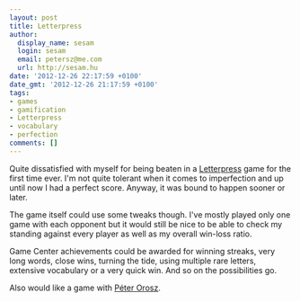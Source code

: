 ```yaml
---
layout: post
title: Letterpress
author:
  display_name: sesam
  login: sesam
  email: petersz@me.com
  url: http://sesam.hu
date: '2012-12-26 22:17:59 +0100'
date_gmt: '2012-12-26 21:17:59 +0100'
tags:
- games
- gamification
- Letterpress
- vocabulary
- perfection
comments: []
---
```


Quite dissatisfied with myself for being beaten in a [Letterpress](https://itunes.apple.com/us/app/letterpress-word-game/id526619424?mt=8) game for the first time ever. I'm not quite tolerant when it comes to imperfection and up until now I had a perfect score. Anyway, it was bound to happen sooner or later.

The game itself could use some tweaks though. I've mostly played only one game with each opponent but it would still be nice to be able to check my standing against every player as well as my overall win-loss ratio.

Game Center achievements could be awarded for winning streaks, very long words, close wins, turning the tide, using multiple rare letters, extensive vocabulary or a very quick win. And so on the possibilities go.

Also would like a game with [Péter Orosz](http://oroszpeter.tumblr.com/post/37361598313/ebben-a-meccsben-az-volt-a-szuper-hogy-a).
